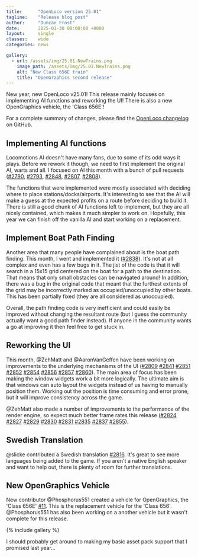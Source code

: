 ```yaml
---
title:      "OpenLoco version 25.01"
tagline:    "Release blog post"
author:     "Duncan Frost"
date:       2025-01-30 08:00:00 +0000
layout:     single
classes:    wide
categories: news

gallery:
  - url: /assets/img/25.01.NewTrains.png
    image_path: /assets/img/25.01.NewTrains.png
    alt: "New Class 656E train"
    title: "OpenGraphics second release"
---
```


New year, new OpenLoco v25.01! This release mainly focuses on implementing AI functions and
reworking the UI! There is also a new OpenGraphics vehicle, the 'Class 656E'!

For a complete summary of changes, please find the
[OpenLoco changelog](https://github.com/OpenLoco/OpenLoco/releases/tag/v25.01) on GitHub.

## Implementing AI functions

Locomotions AI doesn't have many fans, due to some of its odd ways it plays. Before we rework it
though, we need to first implement the original AI, warts and all. I focused on AI this month with
a bunch of pull requests ([#2790](https://github.com/OpenLoco/OpenLoco/pull/2790), 
[#2793](https://github.com/OpenLoco/OpenLoco/pull/2793), 
[#2848](https://github.com/OpenLoco/OpenLoco/pull/2848), 
[#2807](https://github.com/OpenLoco/OpenLoco/pull/2807), 
[#2808](https://github.com/OpenLoco/OpenLoco/pull/2808)).

The functions that were implemented were mostly associated with deciding where to place
stations/docks/airports. It's interesting to see that the AI will make a guess at the expected
profits on a route before deciding to build it. There is still a good chunk of AI functions left
to implement, but they are all nicely contained, which makes it much simpler to work on. Hopefully,
this year we can finish off the vanilla AI and start working on a replacement.

## Implement Boat Path Finding

Another area that many people have complained about is the boat path finding. This month, I
went and implemented it ([#2838](https://github.com/OpenLoco/OpenLoco/pull/2838)). It's not at all
complex and even has a few bugs in it. The jist of the code is that it will search in a 15x15 grid
centered on the boat for a path to the destination.
That means that only small obstacles can be navigated around! In addition, there was a bug in the
original code that meant that the furthest extents of the grid may be incorrectly marked as
occupied/unoccupied by other boats. This has been partially fixed (they are all considered as
unoccupied).

Overall, the path finding code is very inefficient and could easily be improved without
changing the resultant route (but I guess the community actually want a good path finder instead).
If anyone in the community wants a go at improving it then feel free to get stuck in.

## Reworking the UI

This month, @ZehMatt and @AaronVanGeffen have been working on improvements to the underlying mechanisms of the UI
([#2809](https://github.com/OpenLoco/OpenLoco/pull/2809)
[#2841](https://github.com/OpenLoco/OpenLoco/pull/2841)
[#2851](https://github.com/OpenLoco/OpenLoco/pull/2851)
[#2852](https://github.com/OpenLoco/OpenLoco/pull/2852)
[#2854](https://github.com/OpenLoco/OpenLoco/pull/2854)
[#2856](https://github.com/OpenLoco/OpenLoco/pull/2856)
[#2857](https://github.com/OpenLoco/OpenLoco/pull/2857)
[#2860](https://github.com/OpenLoco/OpenLoco/pull/2860)).
The main area of focus has been making the window widgets work a bit more logically. The ultimate
aim is that windows can auto layout the widgets instead of us having to manually position them.
Working out the position is time consuming and error prone, but it will improve consistency across
the game.

@ZehMatt also made a number of improvements to the performance of the render engine, so expect much
better frame rates this release
([#2824](https://github.com/OpenLoco/OpenLoco/pull/2824)
[#2827](https://github.com/OpenLoco/OpenLoco/pull/2827)
[#2829](https://github.com/OpenLoco/OpenLoco/pull/2829)
[#2830](https://github.com/OpenLoco/OpenLoco/pull/2830)
[#2831](https://github.com/OpenLoco/OpenLoco/pull/2831)
[#2835](https://github.com/OpenLoco/OpenLoco/pull/2835)
[#2837](https://github.com/OpenLoco/OpenLoco/pull/2837)
[#2855](https://github.com/OpenLoco/OpenLoco/pull/2855)).

## Swedish Translation

@slicke contributed a Swedish translation [#2816](https://github.com/OpenLoco/OpenLoco/pull/2816).
It's great to see more languages being added to the game. If you aren't a native English speaker and
want to help out, there is plenty of room for further translations.

## New OpenGraphics Vehicle

New contributor @Phosphorus551 created a vehicle for OpenGraphics, the 'Class 656E' 
[#11](https://github.com/OpenLoco/OpenGraphics/pull/11). This is the replacement vehicle for the
'Class 656'. @Phosphorus551 has also been working on a another vehicle but it wasn't complete
for this release.

{% include gallery %}

I should probably get around to making my basic asset pack support that I promised last year...
